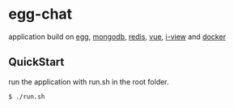 # egg-chat

application build on [egg](http://eggjs.org), [mongodb](https://www.mongodb.com), [redis](https://redis.io), [vue](https://cn.vuejs.org), [i-view](https://www.iviewui.com) and [docker](https://www.docker.com/)

## QuickStart
run the application with run.sh in the root folder.
```bash
$ ./run.sh
```
